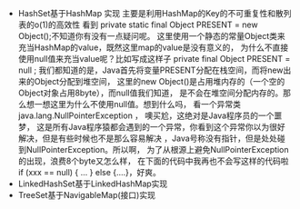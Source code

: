 * HashSet基于HashMap 实现
    主要是利用HashMap的Key的不可重复性和散列表的o(1)的高效性
    看到 private static final Object PRESENT = new Object();不知道你有没有一点疑问呢。
    这里使用一个静态的常量Object类来充当HashMap的value，既然这里map的value是没有意义的，
    为什么不直接使用null值来充当value呢？比如写成这样子 private final Object PRESENT = null ;
    我们都知道的是，Java首先将变量PRESENT分配在栈空间，而将new出来的Object分配到堆空间，
    这里的new Object()是占用堆内存的（一个空的Object对象占用8byte），而null值我们知道，
    是不会在堆空间分配内存的。那么想一想这里为什么不使用null值。想到什么吗，
    看一个异常类 java.lang.NullPointerException ， 噢买尬，这绝对是Java程序员的一个噩梦，
    这是所有Java程序猿都会遇到的一个异常，你看到这个异常你以为很好解决，但是有些时候也不是那么容易解决
    ，Java号称没有指针，但是处处碰到NullPointerException。所以啊，
    为了从根源上避免NullPointerException的出现，浪费8个byte又怎么样，
    在下面的代码中我再也不会写这样的代码啦if (xxx == null) { … } else {….}，好爽。  
* LinkedHashSet基于LinkedHashMap实现
* TreeSet基于NavigableMap(接口)实现
